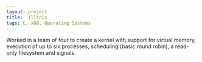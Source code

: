 ```yaml
---
layout: project
title:  Illinix
tags: C, x86, Operating Systems
---
```

Worked in a team of four to create a kernel with support for virtual memory,
execution of up to six processes, scheduling (basic round robin), a read-only
filesystem and signals.